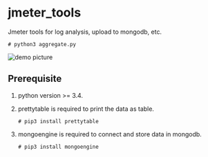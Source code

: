 # jmeter_tools

Jmeter tools for log analysis, upload to mongodb, etc.

```# python3 aggregate.py```

![demo picture](https://github.com/eyotang/jmeter_tools/raw/master/demo.png)

## Prerequisite
1. python version >= 3.4.

2. prettytable is required to print the data as table.

   ```# pip3 install prettytable```

3. mongoengine is required to connect and store data in mongodb.

   ```# pip3 install mongoengine```
